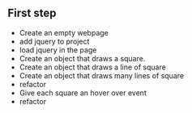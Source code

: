 ## First step
  * Create an empty webpage
  * add jquery to project
  * load jquery in the page
  * Create an object that draws a square.
  * Create an object that draws a line of square
  * Create an object that draws many lines of square
  * refactor
  * Give each square an hover over event
  * refactor
